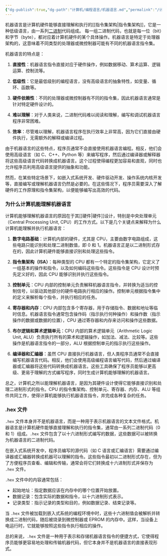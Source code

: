 ```yaml
---
{"dg-publish":true,"dg-path":"计算机/编程语言/机器语言.md","permalink":"/计算机/编程语言/机器语言/","dgPassFrontmatter":true,"noteIcon":"","created":"2024-05-21T15:20:28.365+08:00","updated":"2024-07-28T21:30:48.288+08:00"}
---
```


机器语言是计算机硬件能够直接理解和执行的[[指令集架构\|指令集架构]]，它是一种低级语言，由一系列[二进制](数制.md)代码组成。
每一组二进制代码，也就是每一位（bit）和字节（byte），都对应着计算机硬件的某个具体操作。机器语言是特定于处理器架构的，这意味着不同类型的处理器或微控制器可能有不同的机器语言指令集。

机器语言的特点是：

1. **直接性**：机器语言指令直接对应于硬件操作，例如数据移动、算术运算、逻辑运算、控制流等。

2. **低级性**：它是最低级别的编程语言，没有高级语言的抽象特性，如变量、循环、函数等。

3. **硬件依赖性**：不同的处理器或微控制器有不同的指令集，因此机器语言通常是针对特定硬件设计的。

4. **难以理解**：对于人类来说，二进制代码难以阅读和理解，编写和调试机器语言程序非常困难。

5. **效率**：尽管难以理解，机器语言程序在执行效率上非常高，因为它们直接由硬件执行，无需额外的解释或编译过程。

由于机器语言的这些特点，程序员通常不会直接使用机器语言编程。相反，他们会使用高级语言（如 C、C++、Python 等）来编写程序，然后通过编译器或解释器将这些高级语言代码转换成机器语言。这个过程使得编程更加容易和直观，同时也允许程序员利用高级语言提供的抽象和功能。

然而，在某些特定场景下，如嵌入式系统开发、硬件驱动开发、操作系统内核开发等，直接编写或理解机器语言仍然是必要的。在这些情况下，程序员需要深入了解硬件的工作原理和指令集架构，以便能够编写出高效的代码。
### 为什么计算机能理解机器语言
计算机能够理解机器语言的原因在于其[[硬件\|硬件]]设计，特别是中央处理单元（Central Processing Unit, CPU）的工作方式。以下是几个关键点来解释为什么计算机能理解并执行机器语言：

1. **数字电路基础**：计算机内部的硬件，尤其是 CPU，主要由数字电路组成，这些电路只能识别和处理二进制数值，即 0 和 1。机器语言正是以二进制形式存在的，因此计算机硬件能够直接识别和处理这些指令。

2. **指令集架构（ISA）**：每种类型的 CPU 都有一个特定的指令集架构，它定义了一组基本的操作和指令，以及如何编码这些指令。这些指令是 CPU 设计时预先定义好的，因此 CPU 能够识别并执行这些指令。

3. **控制单元**：CPU 内部的控制单元负责解释机器语言指令，并转换为适当的控制信号，以驱动其他部分的硬件电路执行相应的操作。控制单元根据指令集中的定义来解析每个指令，并执行相应的任务。

4. **寄存器和内存**：CPU 内部包含多个寄存器，用于存储指令、数据和地址等临时信息。机器语言指令通常包含操作码（指示执行何种操作）和操作数（指示操作的数据或数据的位置），CPU 通过寄存器和内存来访问和操作这些数据。

5. **布尔逻辑和算术逻辑单元**：CPU 内部的算术逻辑单元（Arithmetic Logic Unit, ALU）负责执行所有的算术和逻辑操作，如加法、减法、比较等。这些操作是机器语言指令的一部分，ALU 根据控制单元的指示执行这些操作。

6. **编译器和汇编器**：虽然 CPU 直接执行机器语言，但人类程序员通常不会直接编写机器语言代码。相反，他们会使用高级编程语言编写代码，然后通过编译器或汇编器将这些代码转换成机器语言。这些工具确保了程序员能够以更高级、更易于理解的方式编写程序，同时生成计算机能够理解的机器语言。

总之，计算机之所以能理解机器语言，是因为其硬件设计使得它能够直接识别和处理二进制形式的指令。CPU 的指令集架构、控制单元、寄存器、内存、ALU 等组件共同工作，使得计算机能够执行机器语言指令，并完成各种复杂的任务。


### .hex 文件
`.hex` 文件本身并不是机器语言，而是一种用于表示机器语言的文本文件格式。机器语言是计算机硬件能够直接理解和执行的指令集，通常由一系列二进制代码（0 和 1）组成。`.hex` 文件包含了以十六进制形式编写的数据，这些数据可以被转换为机器语言的二进制代码。

在嵌入式系统开发中，程序员编写的源代码（如 C 语言或汇编语言）需要通过编译器或汇编器转换成机器可以理解的指令。这些指令最初以二进制形式存在，但为了方便程序员查看、编辑和传输，通常会将它们转换成十六进制形式并保存为 `.hex` 文件。

`.hex` 文件中的内容通常包括：

- 起始地址：指定数据应该在内存中的哪个位置开始放置。
- 数据记录：包含实际的数据和指令，以十六进制形式表示。
- 记录类型：指示记录的类型和目的，例如数据记录、结束记录等。

当 `.hex` 文件被加载到嵌入式系统的编程环境中时，这些十六进制值会被解析并转换成二进制代码，随后被烧录到微控制器或 EPROM 的内存中。这样，当设备上电运行时，它就能够按照这些指令执行相应的操作。

总的来说，`.hex` 文件是一种用于表示和存储机器语言指令的便捷方式，它使得程序员能够更容易地处理和传输机器代码，但它本身并不是机器语言的直接表现形式。


